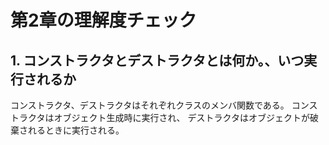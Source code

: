 # 第2章の理解度チェック

## 1. コンストラクタとデストラクタとは何か。、いつ実行されるか

コンストラクタ、デストラクタはそれぞれクラスのメンバ関数である。
コンストラクタはオブジェクト生成時に実行され、
デストラクタはオブジェクトが破棄されるときに実行される。
